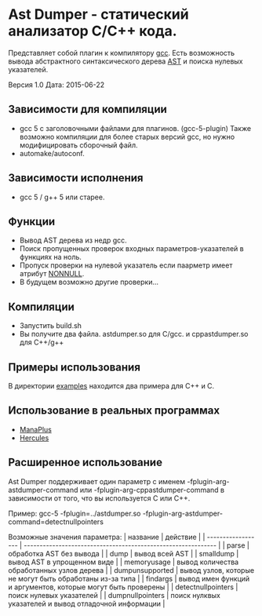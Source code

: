 # Ast Dumper - статический анализатор C/C++ кода.

Представляет собой плагин к компилятору [gcc](https://gcc.gnu.org).
Есть возможность вывода абстрактного синтаксического дерева [AST](https://ru.wikipedia.org/wiki/Абстрактное_синтаксическое_дерево) и поиска нулевых указателей.

Версия 1.0       Дата: 2015-06-22

## Зависимости для компиляции
 - gcc 5 с заголовочными файлами для плагинов. (gcc-5-plugin)
   Также возможно компиляции для более старых версий gcc, но нужно модифицировать сборочный файл.
 - automake/autoconf.

## Зависимости исполнения
 - gcc 5 / g++ 5 или старее.

## Функции
 - Вывод AST дерева из недр gcc.
 - Поиск пропущенных проверок входных параметров-указателей в функциях на ноль.
 - Пропуск проверки на нулевой указатель если паарметр имеет атрибут [NONNULL](https://gcc.gnu.org/onlinedocs/gcc-5.1.0/gcc/Function-Attributes.html#index-g_t_0040code_007bnonnull_007d-function-attribute-3189).
 - В будущем возможно другие проверки...

## Компиляции
 - Запустить build.sh
 - Вы получите два файла. astdumper.so для C/gcc.
   и cppastdumper.so для C++/g++

## Примеры использования
В директории [examples](examples) находится два примера для C++ и C.

## Использование в реальных программах
 - [ManaPlus](http://manaplus.org/)
 - [Hercules](http://herc.ws/)

## Расширенное использование
Ast Dumper поддерживает один параметр с именем -fplugin-arg-astdumper-command или -fplugin-arg-cppastdumper-command в зависимости от того, что вы используется C или C++.

Пример:
 gcc-5 -fplugin=../astdumper.so -fplugin-arg-astdumper-command=detectnullpointers

Возможные значения параметра:
| название           | действие                                                      |
| ------------------ | ------------------------------------------------------------- |
| parse              | обработка AST без вывода                                      |
| dump               | вывод всей AST                                                |
| smalldump          | вывод AST в упрощенном виде                                   |
| memoryusage        | вывод количества обработанных узлов дерева                    |
| dumpunsupported    | вывод узлов, которые не могут быть обработаны из-за типа      |
| findargs           | вывод имен функций и аргументов, которые могут быть проверены |
| detectnullpointers | поиск нулевых указателей                                      |
| dumpnullpointers   | поиск нулквых указателей и вывод отладочной информации        |
